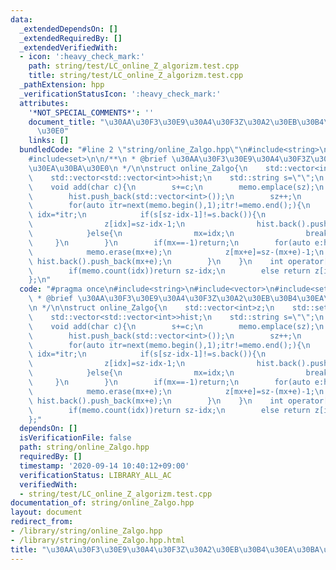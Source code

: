 ```yaml
---
data:
  _extendedDependsOn: []
  _extendedRequiredBy: []
  _extendedVerifiedWith:
  - icon: ':heavy_check_mark:'
    path: string/test/LC_online_Z_algorizm.test.cpp
    title: string/test/LC_online_Z_algorizm.test.cpp
  _pathExtension: hpp
  _verificationStatusIcon: ':heavy_check_mark:'
  attributes:
    '*NOT_SPECIAL_COMMENTS*': ''
    document_title: "\u30AA\u30F3\u30E9\u30A4\u30F3Z\u30A2\u30EB\u30B4\u30EA\u30BA\
      \u30E0"
    links: []
  bundledCode: "#line 2 \"string/online_Zalgo.hpp\"\n#include<string>\n#include<vector>\n\
    #include<set>\n\n/**\n * @brief \u30AA\u30F3\u30E9\u30A4\u30F3Z\u30A2\u30EB\u30B4\
    \u30EA\u30BA\u30E0\n */\n\nstruct online_Zalgo{\n    std::vector<int>z;\n    std::set<int>memo;\n\
    \    std::vector<std::vector<int>>hist;\n    std::string s=\"\";\n    int sz=0;\n\
    \    void add(char c){\n        s+=c;\n        memo.emplace(sz);\n        z.push_back(-1);\n\
    \        hist.push_back(std::vector<int>());\n        sz++;\n        int mx=-1;\n\
    \        for(auto itr=next(memo.begin(),1);itr!=memo.end();){\n            auto\
    \ idx=*itr;\n            if(s[sz-idx-1]!=s.back()){\n                itr=memo.erase(itr);\n\
    \                z[idx]=sz-idx-1;\n                hist.back().push_back(idx);\n\
    \            }else{\n                mx=idx;\n                break;\n       \
    \     }\n        }\n        if(mx==-1)return;\n        for(auto e:hist[sz-1-mx]){\n\
    \            memo.erase(mx+e);\n            z[mx+e]=sz-(mx+e)-1;\n           \
    \ hist.back().push_back(mx+e);\n        }\n    }\n    int operator[](int idx){\n\
    \        if(memo.count(idx))return sz-idx;\n        else return z[idx];\n    }\n\
    };\n"
  code: "#pragma once\n#include<string>\n#include<vector>\n#include<set>\n\n/**\n\
    \ * @brief \u30AA\u30F3\u30E9\u30A4\u30F3Z\u30A2\u30EB\u30B4\u30EA\u30BA\u30E0\
    \n */\n\nstruct online_Zalgo{\n    std::vector<int>z;\n    std::set<int>memo;\n\
    \    std::vector<std::vector<int>>hist;\n    std::string s=\"\";\n    int sz=0;\n\
    \    void add(char c){\n        s+=c;\n        memo.emplace(sz);\n        z.push_back(-1);\n\
    \        hist.push_back(std::vector<int>());\n        sz++;\n        int mx=-1;\n\
    \        for(auto itr=next(memo.begin(),1);itr!=memo.end();){\n            auto\
    \ idx=*itr;\n            if(s[sz-idx-1]!=s.back()){\n                itr=memo.erase(itr);\n\
    \                z[idx]=sz-idx-1;\n                hist.back().push_back(idx);\n\
    \            }else{\n                mx=idx;\n                break;\n       \
    \     }\n        }\n        if(mx==-1)return;\n        for(auto e:hist[sz-1-mx]){\n\
    \            memo.erase(mx+e);\n            z[mx+e]=sz-(mx+e)-1;\n           \
    \ hist.back().push_back(mx+e);\n        }\n    }\n    int operator[](int idx){\n\
    \        if(memo.count(idx))return sz-idx;\n        else return z[idx];\n    }\n\
    };"
  dependsOn: []
  isVerificationFile: false
  path: string/online_Zalgo.hpp
  requiredBy: []
  timestamp: '2020-09-14 10:40:12+09:00'
  verificationStatus: LIBRARY_ALL_AC
  verifiedWith:
  - string/test/LC_online_Z_algorizm.test.cpp
documentation_of: string/online_Zalgo.hpp
layout: document
redirect_from:
- /library/string/online_Zalgo.hpp
- /library/string/online_Zalgo.hpp.html
title: "\u30AA\u30F3\u30E9\u30A4\u30F3Z\u30A2\u30EB\u30B4\u30EA\u30BA\u30E0"
---
```

